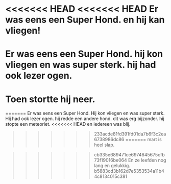 <<<<<<< HEAD
<<<<<<< HEAD
Er was eens een Super Hond. en hij kan vliegen!
=======
Er was eens een Super Hond. hij kon vliegen en was super sterk. hij had ook lezer ogen.
======
Toen stortte hij neer.
=====
=======
Er was eens een Super Hond. 
Hij kon vliegen en was super sterk. 
Hij had ook lezer ogen. 
hij redde een andere hond. 
dit was erg bijzonder.
hij stopte een meteoriet.
<<<<<<< HEAD
en iedereen was blij.
>>>>>>> 233acde81fd391fd01da7b6f3c2ea6738986dc86
=======
mart is heel slap.

>>>>>>> cb335e689471ce6974645675cfb73f19016be064
En ze leefden nog lang en gelukkig.
>>>>>>> b5883cd3b162d7e5353534a11b44c8134015c381
